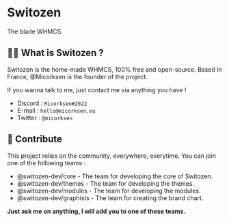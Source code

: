 # Switozen
The blade WHMCS.

## 🙋‍♀️ What is Switozen ?

Switozen is the home-made WHMCS, 100% free and open-source.
Based in France, @Micorksen is the founder of the project.

If you wanna talk to me, just contact me via anything you have !
* Discord : `Micorksen#2022`
* E-mail : `hello@micorksen.eu`
* Twitter : `@micorksen`

## 🌈 Contribute

This project relies on the community, everywhere, everytime.
You can join one of the following teams :
* @switozen-dev/core - The team for developing the core of Switozen.
* @switozen-dev/themes - The team for developing the themes.
* @switozen-dev/modules - The team for developing the modules.
* @switozen-dev/graphists - The team for creating the brand chart.

**Just ask me on anything, I will add you to one of these teams.**
